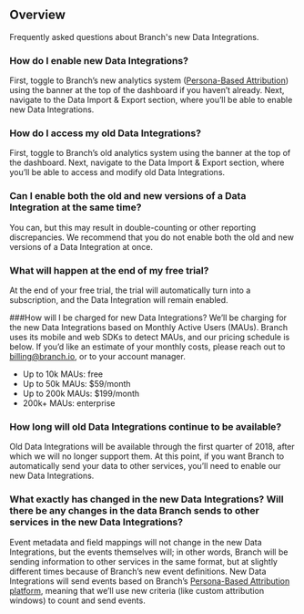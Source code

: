 ## Overview
Frequently asked questions about Branch's new Data Integrations.

### How do I enable new Data Integrations?
First, toggle to Branch’s new analytics system ([Persona-Based Attribution](/pages/dashboard/persona-based-attribution/)) using the banner at the top of the dashboard if you haven’t already. Next, navigate to the Data Import & Export section, where you’ll be able to enable new Data Integrations.

### How do I access my old Data Integrations?
First, toggle to Branch’s old analytics system using the banner at the top of the dashboard. Next, navigate to the Data Import & Export section, where you’ll be able to access and modify old Data Integrations.

### Can I enable both the old and new versions of a Data Integration at the same time?
You can, but this may result in double-counting or other reporting discrepancies. We recommend that you do not enable both the old and new versions of a Data Integration at once.

### What will happen at the end of my free trial?
At the end of your free trial, the trial will automatically turn into a subscription, and the Data Integration will remain enabled.

###How will I be charged for new Data Integrations?
We’ll be charging for the new Data Integrations based on Monthly Active Users (MAUs). Branch uses its mobile and web SDKs to detect MAUs, and our pricing schedule is below. If you’d like an estimate of your monthly costs, please reach out to billing@branch.io, or to your account manager.
* Up to 10k MAUs: free
* Up to 50k MAUs: $59/month
* Up to 200k MAUs: $199/month
* 200k+ MAUs: enterprise

### How long will old Data Integrations continue to be available?
Old Data Integrations will be available through the first quarter of 2018, after which we will no longer support them. At this point, if you want Branch to automatically send your data to other services, you’ll need to enable our new Data Integrations.

### What exactly has changed in the new Data Integrations? Will there be any changes in the data Branch sends to other services in the new Data Integrations?
Event metadata and field mappings will not change in the new Data Integrations, but the events themselves will; in other words, Branch will be sending information to other services in the same format, but at slightly different times because of Branch’s new event definitions. New Data Integrations will send events based on Branch’s [Persona-Based Attribution platform](/pages/dashboard/persona-based-attribution/), meaning that we’ll use new criteria (like custom attribution windows) to count and send events.
